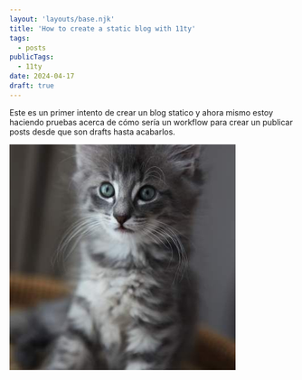 ```yaml
---
layout: 'layouts/base.njk'
title: 'How to create a static blog with 11ty'
tags: 
  - posts
publicTags: 
  - 11ty
date: 2024-04-17
draft: true
---
```


Este es un primer intento de crear un blog statico y ahora mismo estoy haciendo pruebas acerca de cómo sería un workflow para crear un publicar posts desde que son drafts hasta acabarlos.

![Kitty Kitty 003](post006-image.jpeg "Kitty You!")

